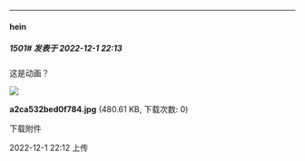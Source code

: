 

*****

####  hein  
##### 1501#       发表于 2022-12-1 22:13

这是动画？

<img src="https://img.saraba1st.com/forum/202212/01/221209vnai3vvzev3v33qv.jpg" referrerpolicy="no-referrer">

<strong>a2ca532bed0f784.jpg</strong> (480.61 KB, 下载次数: 0)

下载附件

2022-12-1 22:12 上传

